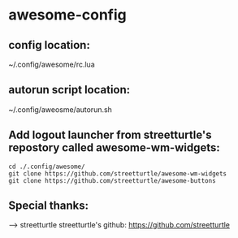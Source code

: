 # awesome-config

## config location:
~/.config/awesome/rc.lua

## autorun script location:
~/.config/aweosme/autorun.sh

## Add logout launcher from streetturtle's repostory called awesome-wm-widgets:
```
cd ./.config/awesome/
git clone https://github.com/streetturtle/awesome-wm-widgets
git clone https://github.com/streetturtle/awesome-buttons
```
## Special thanks: 
--> streetturtle
streetturtle's github: https://github.com/streetturtle
